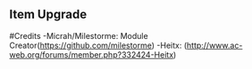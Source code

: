 ## Item Upgrade 

#Credits
-Micrah/Milestorme: Module Creator(https://github.com/milestorme)
-Heitx: (http://www.ac-web.org/forums/member.php?332424-Heitx)
